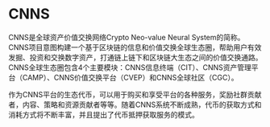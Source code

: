 # 

# CNNS

CNNS是全球资产价值交换网络Crypto Neo-value Neural System的简称。CNNS项目意图构建一个基于区块链的信息和价值交换全球生态圈，帮助用户有效发掘、投资和交换数字资产，打通链上链下和区块链大生态之间的价值交换通路。CNNS全球生态圈包含4个主要模块：CNNS信息终端（CIT）、CNNS资产管理平台（CAMP）、CNNS价值交换平台（CVEP）和CNNS全球社区（CGC）。

作为CNNS平台的生态代币，可以用于购买和享受平台的各种服务，奖励社群贡献者，内容、策略和资源贡献者等等。随着CNNS系统不断成熟，代币的获取方式和消耗方式将不断丰富，并且提出了代币抵押获取服务的模式。

